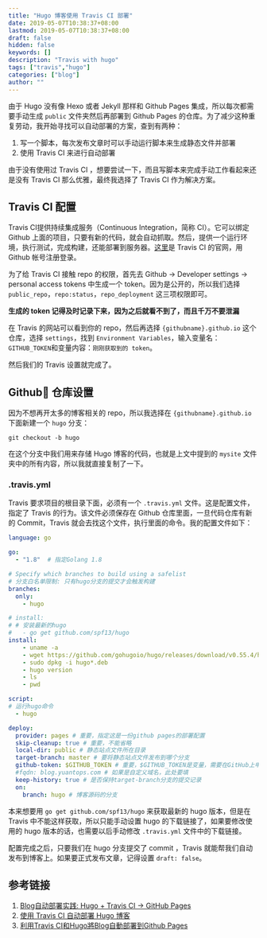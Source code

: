 ```yaml
---
title: "Hugo 博客使用 Travis CI 部署"
date: 2019-05-07T10:38:37+08:00
lastmod: 2019-05-07T10:38:37+08:00
draft: false
hidden: false
keywords: []
description: "Travis with hugo"
tags: ["travis","hugo"]
categories: ["blog"]
author: ""
---
```


由于 Hugo 没有像 Hexo 或者 Jekyll 那样和 Github Pages 集成，所以每次都需要手动生成 `public` 文件夹然后再部署到 Github Pages 的仓库。为了减少这种重复劳动，我开始寻找可以自动部署的方案，查到有两种：

1. 写一个脚本，每次发布文章时可以手动运行脚本来生成静态文件并部署
2. 使用 Travis CI 来进行自动部署

由于没有使用过 Travis CI ，想要尝试一下，而且写脚本来完成手动工作看起来还是没有 Travis CI 那么优雅，最终我选择了 Travis CI 作为解决方案。

<!--more-->

## Travis CI 配置
Travis CI提供持续集成服务（Continuous Integration，简称 CI）。它可以绑定 Github 上面的项目，只要有新的代码，就会自动抓取。然后，提供一个运行环境，执行测试，完成构建，还能部署到服务器。[这里](https://travis-ci.org/)是 Travis CI 的官网，用 Github 帐号注册登录。

为了给 Travis CI 接触 repo 的权限，首先去 Github -> Developer settings -> personal access tokens 中生成一个 token。因为是公开的，所以我们选择 `public_repo`，`repo:status`，`repo_deployment` 这三项权限即可。

**生成的 token 记得及时记录下来，因为之后就看不到了，而且千万不要泄漏**

在 Travis 的网站可以看到你的 repo，然后再选择 `{githubname}.github.io` 这个仓库，选择 `settings`，找到 `Environment Variables`，输入变量名：`GITHUB_TOKEN`和变量内容：`刚刚获取到的 token`。

然后我们的 Travis 设置就完成了。

## Github 仓库设置
因为不想再开太多的博客相关的 repo，所以我选择在 `{githubname}.github.io` 下面新建一个 `hugo` 分支：
```git
git checkout -b hugo
```
在这个分支中我们用来存储 Hugo 博客的代码，也就是上文中提到的 `mysite` 文件夹中的所有内容，所以我就直接复制了一下。

### .travis.yml 

Travis 要求项目的根目录下面，必须有一个 `.travis.yml` 文件。这是配置文件，指定了 Travis 的行为。该文件必须保存在 Github 仓库里面，一旦代码仓库有新的 Commit，Travis 就会去找这个文件，执行里面的命令。我的配置文件如下：

```yaml
language: go

go:
  - "1.8"  # 指定Golang 1.8

# Specify which branches to build using a safelist
# 分支白名单限制: 只有hugo分支的提交才会触发构建
branches:
  only:
    - hugo 

# install:
# # 安装最新的hugo
#   - go get github.com/spf13/hugo 
install:
    - uname -a
    - wget https://github.com/gohugoio/hugo/releases/download/v0.55.4/hugo_0.55.4_Linux-64bit.deb
    - sudo dpkg -i hugo*.deb
    - hugo version
    - ls
    - pwd

script:
# 运行hugo命令
  - hugo

deploy:
  provider: pages # 重要，指定这是一份github pages的部署配置
  skip-cleanup: true # 重要，不能省略
  local-dir: public # 静态站点文件所在目录
  target-branch: master # 要将静态站点文件发布到哪个分支
  github-token: $GITHUB_TOKEN # 重要，$GITHUB_TOKEN是变量，需要在GitHub上申请、再到配置到Travis
  #fqdn: blog.yuantops.com # 如果是自定义域名，此处要填
  keep-history: true # 是否保持target-branch分支的提交记录
  on:
    branch: hugo # 博客源码的分支
```
本来想要用 `go get github.com/spf13/hugo` 来获取最新的 hugo 版本，但是在 Travis 中不能这样获取，所以只能手动设置 hugo 的下载链接了，如果要修改使用的 hugo 版本的话，也需要以后手动修改 `.travis.yml` 文件中的下载链接。

配置完成之后，只要我们在 hugo 分支提交了 commit ，Travis 就能帮我们自动发布到博客上。如果要正式发布文章，记得设置 `draft: false`。

## 参考链接
1. [Blog自动部署实践: Hugo + Travis CI -> GitHub Pages](https://blog.yuantops.com/tech/hugo-travis-ci-auto-deploy-to-gh-pages/)
2. [使用 Travis CI 自动部署 Hugo 博客](https://mogeko.me/2018/028/)
3. [利用Travis CI和Hugo將Blog自動部署到Github Pages](https://axdlog.com/zh/2018/using-hugo-and-travis-ci-to-deploy-blog-to-github-pages-automatically/)